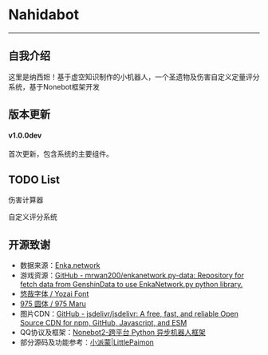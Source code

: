 # Nahidabot
---

## 自我介绍
这里是纳西妲！基于虚空知识制作的小机器人，一个圣遗物及伤害自定义定量评分系统，基于Nonebot框架开发

## 版本更新

#### v1.0.0dev

首次更新，包含系统的主要组件。

## TODO List

伤害计算器

自定义评分系统

## 开源致谢

- 数据来源：[Enka.network](https://enka.network/)
- 游戏资源：[GitHub - mrwan200/enkanetwork.py-data: Repository for fetch data from GenshinData to use EnkaNetwork.py python library.](https://github.com/mrwan200/enkanetwork.py-data)
- [悠哉字体 / Yozai Font](https://github.com/lxgw/yozai-font)
- [975 圆体 / 975 Maru](https://github.com/lxgw/975maru)
- 图片CDN：[GitHub - jsdelivr/jsdelivr: A free, fast, and reliable Open Source CDN for npm, GitHub, Javascript, and ESM](https://github.com/jsdelivr/jsdelivr)
- QQ协议及框架：[Nonebot2-跨平台 Python 异步机器人框架 ](https://github.com/nonebot/nonebot2)
- 部分源码及功能参考：[小派蒙|LittlePaimon](https://github.com/CMHopeSunshine/LittlePaimon)